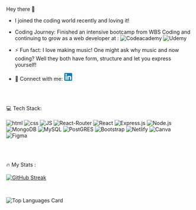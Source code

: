 Hey there 👋

- I joined the coding world recently and loving it!

- Coding Journey: Finished an intensive bootcamp from WBS Coding and continuing to grow as a web developer at :
  <img src="https://img.shields.io/badge/Codecademy-FFF0E5?style=for-the-badge&logo=codecademy&logoColor=303347" alt="Codeacademy">
  <img src="https://img.shields.io/badge/Udemy-EC5252?style=for-the-badge&logo=Udemy&logoColor=white" alt="Udemy">

- ⚡ Fun fact: I love making music! One might ask why music and now coding? Well they both have form, structure and let you express yourself!

- 🤝 Connect with me:
  <a href="https://www.linkedin.com/in/vinay-rao-6879a6151/"><img  src="/images/linkedin.png" alt="Vinay Rao | LinkedIn" width="21px"/></a>

<br>
<br>

💻 Tech Stack:
<br>
<br>
<img src="https://img.shields.io/badge/HTML5-E34F26?style=for-the-badge&logo=html5&logoColor=white" alt="html">
<img src="https://img.shields.io/badge/CSS3-1572B6?style=for-the-badge&logo=css3&logoColor=white" alt="css">
<img src="https://img.shields.io/badge/JavaScript-F7DF1E?style=for-the-badge&logo=javascript&logoColor=black" alt="JS">
<img src="https://img.shields.io/badge/React-20232A?style=for-the-badge&logo=react&logoColor=61DAFB" alt="React-Router">
<img src="https://img.shields.io/badge/React_Router-CA4245?style=for-the-badge&logo=react-router&logoColor=white" alt="React">
<img src="https://img.shields.io/badge/Express.js-404D59?style=for-the-badge" alt="Express.js">
<img src="https://img.shields.io/badge/Node.js-43853D?style=for-the-badge&logo=node.js&logoColor=white" alt="Node.js">
<img src="https://img.shields.io/badge/MongoDB-4EA94B?style=for-the-badge&logo=mongodb&logoColor=white" alt="MongoDB">
<img src="https://img.shields.io/badge/MySQL-00000F?style=for-the-badge&logo=mysql&logoColor=white" alt="MySQL">
<img src="https://img.shields.io/badge/PostgreSQL-316192?style=for-the-badge&logo=postgresql&logoColor=white" alt="PostGRES">
<img src="https://img.shields.io/badge/Bootstrap-563D7C?style=for-the-badge&logo=bootstrap&logoColor=white" alt="Bootstrap">
<img src="https://img.shields.io/badge/Netlify-00C7B7?style=for-the-badge&logo=netlify&logoColor=white" alt="Netlify">
<img src="https://img.shields.io/badge/Canva-%2300C4CC.svg?&style=for-the-badge&logo=Canva&logoColor=white" alt="Canva">
<img src="https://img.shields.io/badge/Figma-F24E1E?style=for-the-badge&logo=figma&logoColor=white" alt="Figma">

<br>
<br>

:fire: My Stats :
<br>
<br>
[![GitHub Streak](http://github-readme-streak-stats.herokuapp.com?user=vrao27&theme=dark)](https://git.io/streak-stats)

<br>

![Top Languages Card](https://github-readme-stats.vercel.app/api/top-langs/?username=vrao27)